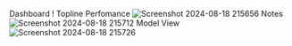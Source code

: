 Dashboard !
Topline Perfomance 
![Screenshot 2024-08-18 215656](https://github.com/user-attachments/assets/cbc975fe-264e-4280-bc03-5205fb11bb79)
Notes ![Screenshot 2024-08-18 215712](https://github.com/user-attachments/assets/688f9cf2-f220-4e15-a8f7-082c7a2aa086)
Model View ![Screenshot 2024-08-18 215726](https://github.com/user-attachments/assets/d7f1fd49-7e35-4ba9-a98d-d9ba7f437674)
